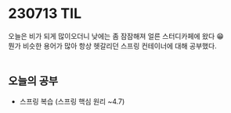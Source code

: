 # 230713 TIL
오늘은 비가 되게 많이오더니 낮에는 좀 잠잠해져 얼른 스터디카페에 왔다 😁 <br>
뭔가 비슷한 용어가 많아 항상 헷갈리던 스프링 컨테이너에 대해 공부했다. <br>
<br>

## 오늘의 공부
- 스프링 복습 (스프링 핵심 원리 ~4.7)

